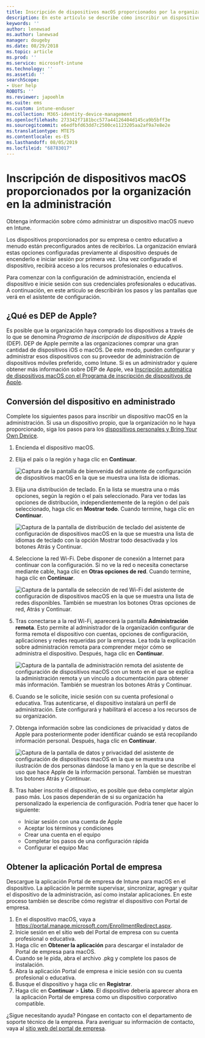 ```yaml
---
title: Inscripción de dispositivos macOS proporcionados por la organización en la administración | Microsoft Docs
description: En este artículo se describe cómo inscribir un dispositivo macOS en Intune adquirido o proporcionado por la organización.
keywords: ''
author: lenewsad
ms.author: lanewsad
manager: dougeby
ms.date: 08/29/2018
ms.topic: article
ms.prod: ''
ms.service: microsoft-intune
ms.technology: ''
ms.assetid: ''
searchScope:
- User help
ROBOTS: ''
ms.reviewer: japoehlm
ms.suite: ems
ms.custom: intune-enduser
ms.collection: M365-identity-device-management
ms.openlocfilehash: 273342f7181bcc577a44126404d145ca9b5bff3e
ms.sourcegitcommit: e6edfbfd63dd7c2500ce1123205aa2af9a7e8e2e
ms.translationtype: MTE75
ms.contentlocale: es-ES
ms.lasthandoff: 08/05/2019
ms.locfileid: "68783017"
---
```

# <a name="enroll-your-organization-provided-macos-device-in-management"></a>Inscripción de dispositivos macOS proporcionados por la organización en la administración

Obtenga información sobre cómo administrar un dispositivo macOS nuevo en Intune.  

Los dispositivos proporcionados por su empresa o centro educativo a menudo están preconfigurados antes de recibirlos. La organización enviará estas opciones configuradas previamente al dispositivo después de encenderlo e iniciar sesión por primera vez. Una vez configurado el dispositivo, recibirá acceso a los recursos profesionales o educativos. 

Para comenzar con la configuración de administración, encienda el dispositivo e inicie sesión con sus credenciales profesionales o educativas. A continuación, en este artículo se describirán los pasos y las pantallas que verá en el asistente de configuración.   

## <a name="what-is-apple-dep"></a>¿Qué es DEP de Apple?
Es posible que la organización haya comprado los dispositivos a través de lo que se denomina *Programa de inscripción de dispositivos de Apple* (DEP). DEP de Apple permite a las organizaciones comprar una gran cantidad de dispositivos iOS o macOS. De este modo, pueden configurar y administrar esos dispositivos con su proveedor de administración de dispositivos móviles preferido, como Intune. Si es un administrador y quiere obtener más información sobre DEP de Apple, vea [Inscripción automática de dispositivos macOS con el Programa de inscripción de dispositivos de Apple](https://docs.microsoft.com/intune/device-enrollment-program-enroll-macos).  

## <a name="get-your-device-managed"></a>Conversión del dispositivo en administrado 
Complete los siguientes pasos para inscribir un dispositivo macOS en la administración. Si usa un dispositivo propio, que la organización no le haya proporcionado, siga los pasos para los [dispositivos personales y Bring Your Own Device](enroll-your-device-in-intune-macos-cp.md).  

1. Encienda el dispositivo macOS. 
2. Elija el país o la región y haga clic en **Continuar**.  

   ![Captura de la pantalla de bienvenida del asistente de configuración de dispositivos macOS en la que se muestra una lista de idiomas.](./media/macos-dep-welcome-1808.png)   
3. Elija una distribución de teclado. En la lista se muestra una o más opciones, según la región o el país seleccionado. Para ver todas las opciones de distribución, independientemente de la región o del país seleccionado, haga clic en **Mostrar todo**. Cuando termine, haga clic en **Continuar**.  

   ![Captura de la pantalla de distribución de teclado del asistente de configuración de dispositivos macOS en la que se muestra una lista de idiomas de teclado con la opción Mostrar todo desactivada y los botones Atrás y Continuar.](./media/macos-dep-keyboard-1808.png)  
4. Seleccione la red Wi-Fi. Debe disponer de conexión a Internet para continuar con la configuración. Si no ve la red o necesita conectarse mediante cable, haga clic en **Otras opciones de red**. Cuando termine, haga clic en **Continuar**.  

   ![Captura de la pantalla de selección de red Wi-Fi del asistente de configuración de dispositivos macOS en la que se muestra una lista de redes disponibles. También se muestran los botones Otras opciones de red, Atrás y Continuar.](./media/macos-dep-wifi-1808.png)  
5. Tras conectarse a la red Wi-Fi, aparecerá la pantalla **Administración remota**. Esto permite al administrador de la organización configurar de forma remota el dispositivo con cuentas, opciones de configuración, aplicaciones y redes requeridas por la empresa. Lea toda la explicación sobre administración remota para comprender mejor cómo se administra el dispositivo. Después, haga clic en **Continuar**.  

   ![Captura de la pantalla de administración remota del asistente de configuración de dispositivos macOS con un texto en el que se explica la administración remota y un vínculo a documentación para obtener más información. También se muestran los botones Atrás y Continuar.](./media/macos-dep-remote-management-1-1808.png)  
6. Cuando se le solicite, inicie sesión con su cuenta profesional o educativa. Tras autenticarse, el dispositivo instalará un perfil de administración. Este configurará y habilitará el acceso a los recursos de su organización.  
7. Obtenga información sobre las condiciones de privacidad y datos de Apple para posteriormente poder identificar cuándo se está recopilando información personal. Después, haga clic en **Continuar**.  

   ![Captura de la pantalla de datos y privacidad del asistente de configuración de dispositivos macOS en la que se muestra una ilustración de dos personas dándose la mano y en la que se describe el uso que hace Apple de la información personal. También se muestran los botones Atrás y Continuar.](./media/macos-dep-apple-data-privacy-1808.png)  
8. Tras haber inscrito el dispositivo, es posible que deba completar algún paso más. Los pasos dependerán de si su organización ha personalizado la experiencia de configuración. Podría tener que hacer lo siguiente:
    * Iniciar sesión con una cuenta de Apple
    * Aceptar los términos y condiciones
    * Crear una cuenta en el equipo
    * Completar los pasos de una configuración rápida
    * Configurar el equipo Mac  
## <a name="get-the-company-portal-app"></a>Obtener la aplicación Portal de empresa      
Descargue la aplicación Portal de empresa de Intune para macOS en el dispositivo. La aplicación le permite supervisar, sincronizar, agregar y quitar el dispositivo de la administración, así como instalar aplicaciones. En este proceso también se describe cómo registrar el dispositivo con Portal de empresa.  
1. En el dispositivo macOS, vaya a https://portal.manage.microsoft.com/EnrollmentRedirect.aspx.
2. Inicie sesión en el sitio web del Portal de empresa con su cuenta profesional o educativa. 
3. Haga clic en **Obtener la aplicación** para descargar el instalador de Portal de empresa para macOS.
4. Cuando se le pida, abra el archivo .pkg y complete los pasos de instalación.
4. Abra la aplicación Portal de empresa e inicie sesión con su cuenta profesional o educativa.
5. Busque el dispositivo y haga clic en **Registrar**.
6. Haga clic en **Continuar** > **Listo**. El dispositivo debería aparecer ahora en la aplicación Portal de empresa como un dispositivo corporativo compatible.

¿Sigue necesitando ayuda? Póngase en contacto con el departamento de soporte técnico de la empresa. Para averiguar su información de contacto, vaya al [sitio web del portal de empresa](https://go.microsoft.com/fwlink/?linkid=2010980).
